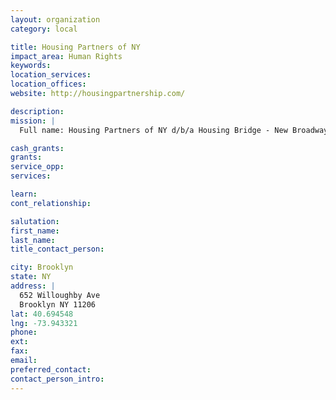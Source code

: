 ```yaml
---
layout: organization
category: local

title: Housing Partners of NY
impact_area: Human Rights
keywords: 
location_services: 
location_offices: 
website: http://housingpartnership.com/

description: 
mission: |
  Full name: Housing Partners of NY d/b/a Housing Bridge - New Broadway Family Residence

cash_grants: 
grants: 
service_opp: 
services: 

learn: 
cont_relationship: 

salutation: 
first_name: 
last_name: 
title_contact_person: 

city: Brooklyn
state: NY
address: |
  652 Willoughby Ave  
  Brooklyn NY 11206
lat: 40.694548
lng: -73.943321
phone: 
ext: 
fax: 
email: 
preferred_contact: 
contact_person_intro: 
---
```

